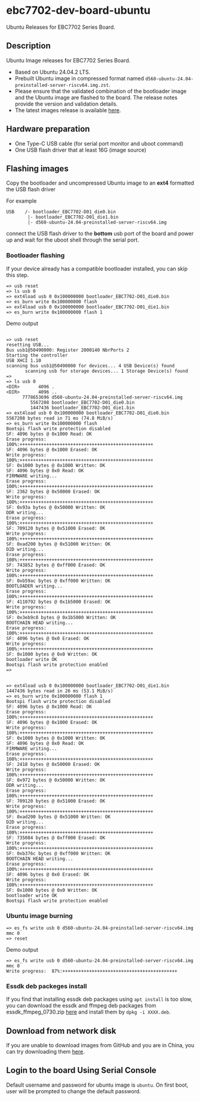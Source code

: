 # ebc7702-dev-board-ubuntu
Ubuntu Releases for EBC7702 Series Board.

## Description

Ubuntu Image releases for EBC7702 Series Board.
- Based on Ubuntu 24.04.2 LTS.
- Prebuilt Ubuntu image in compressed format named `d560-ubuntu-24.04-preinstalled-server-riscv64.img.zst`.
- Please ensure that the validated combination of the bootloader image and the Ubuntu image are flashed to the board. The release notes provide the version and validation details.
- The latest images release is available [here](https://github.com/eswincomputing/ebc7702-dev-board-ubuntu/releases/tag/2025.07.30).

## Hardware preparation
- One Type-C USB cable (for serial port monitor and uboot command)
- One USB flash driver that at least 16G (image source)

## Flashing images
Copy the bootloader and uncompressed Ubuntu image to an **ext4** formatted the USB flash driver

For example
```
USB    /- bootloader_EBC7702-D01_die0.bin
        |- bootloader_EBC7702-D01_die1.bin
        |- d560-ubuntu-24.04-preinstalled-server-riscv64.img
```
connect the USB flash driver to the **bottom** usb port of the  board and power up and wait for the uboot shell through the serial port.

### Bootloader flashing

If your device already has a compatible bootloader installed, you can skip this step.
```
=> usb reset
=> ls usb 0
=> ext4load usb 0 0x100000000 bootloader_EBC7702-D01_die0.bin
=> es_burn write 0x100000000 flash
=> ext4load usb 0 0x100000000 bootloader_EBC7702-D01_die1.bin
=> es_burn write 0x100000000 flash 1
```

Demo output
```

=> usb reset
resetting USB...
Bus usb1@50490000: Register 2000140 NbrPorts 2
Starting the controller
USB XHCI 1.10
scanning bus usb1@50490000 for devices... 4 USB Device(s) found
       scanning usb for storage devices... 1 Storage Device(s) found
=>
=> ls usb 0
<DIR>       4096 .
<DIR>       4096 ..
      7778653696 d560-ubuntu-24.04-preinstalled-server-riscv64.img
         5567208 bootloader_EBC7702-D01_die0.bin
         1447436 bootloader_EBC7702-D01_die1.bin
=> ext4load usb 0 0x100000000 bootloader_EBC7702-D01_die0.bin
5567208 bytes read in 71 ms (74.8 MiB/s)
=> es_burn write 0x100000000 flash 
Bootspi flash write protection disabled
SF: 4096 bytes @ 0x1000 Read: OK
Erase progress: 100%:++++++++++++++++++++++++++++++++++++++++++++++++++
SF: 4096 bytes @ 0x1000 Erased: OK
Write progress: 100%:++++++++++++++++++++++++++++++++++++++++++++++++++
SF: 0x1000 bytes @ 0x1000 Written: OK
SF: 4096 bytes @ 0x0 Read: OK
FIRMWARE writing...
Erase progress: 100%:++++++++++++++++++++++++++++++++++++++++++++++++++
SF: 2362 bytes @ 0x50000 Erased: OK
Write progress: 100%:++++++++++++++++++++++++++++++++++++++++++++++++++
SF: 0x93a bytes @ 0x50000 Written: OK
DDR writing...
Erase progress: 100%:++++++++++++++++++++++++++++++++++++++++++++++++++
SF: 709120 bytes @ 0x51000 Erased: OK
Write progress: 100%:++++++++++++++++++++++++++++++++++++++++++++++++++
SF: 0xad200 bytes @ 0x51000 Written: OK
D2D writing...
Erase progress: 100%:++++++++++++++++++++++++++++++++++++++++++++++++++
SF: 743852 bytes @ 0xff000 Erased: OK
Write progress: 100%:++++++++++++++++++++++++++++++++++++++++++++++++++
SF: 0xb59ac bytes @ 0xff000 Written: OK
BOOTLOADER writing...
Erase progress: 100%:++++++++++++++++++++++++++++++++++++++++++++++++++
SF: 4110792 bytes @ 0x1b5000 Erased: OK
Write progress: 100%:++++++++++++++++++++++++++++++++++++++++++++++++++
SF: 0x3eb9c8 bytes @ 0x1b5000 Written: OK
BOOTCHAIN HEAD writing...
Erase progress: 100%:++++++++++++++++++++++++++++++++++++++++++++++++++
SF: 4096 bytes @ 0x0 Erased: OK
Write progress: 100%:++++++++++++++++++++++++++++++++++++++++++++++++++
SF: 0x1000 bytes @ 0x0 Written: OK
bootloader write OK
Bootspi flash write protection enabled
=>


=> ext4load usb 0 0x100000000 bootloader_EBC7702-D01_die1.bin
1447436 bytes read in 26 ms (53.1 MiB/s)
=> es_burn write 0x100000000 flash 1
Bootspi flash write protection disabled
SF: 4096 bytes @ 0x1000 Read: OK
Erase progress: 100%:++++++++++++++++++++++++++++++++++++++++++++++++++
SF: 4096 bytes @ 0x1000 Erased: OK
Write progress: 100%:++++++++++++++++++++++++++++++++++++++++++++++++++
SF: 0x1000 bytes @ 0x1000 Written: OK
SF: 4096 bytes @ 0x0 Read: OK
FIRMWARE writing...
Erase progress: 100%:++++++++++++++++++++++++++++++++++++++++++++++++++
SF: 2418 bytes @ 0x50000 Erased: OK
Write progress: 100%:++++++++++++++++++++++++++++++++++++++++++++++++++
SF: 0x972 bytes @ 0x50000 Written: OK
DDR writing...
Erase progress: 100%:++++++++++++++++++++++++++++++++++++++++++++++++++
SF: 709120 bytes @ 0x51000 Erased: OK
Write progress: 100%:++++++++++++++++++++++++++++++++++++++++++++++++++
SF: 0xad200 bytes @ 0x51000 Written: OK
D2D writing...
Erase progress: 100%:++++++++++++++++++++++++++++++++++++++++++++++++++
SF: 735084 bytes @ 0xff000 Erased: OK
Write progress: 100%:++++++++++++++++++++++++++++++++++++++++++++++++++
SF: 0xb376c bytes @ 0xff000 Written: OK
BOOTCHAIN HEAD writing...
Erase progress: 100%:++++++++++++++++++++++++++++++++++++++++++++++++++
SF: 4096 bytes @ 0x0 Erased: OK
Write progress: 100%:++++++++++++++++++++++++++++++++++++++++++++++++++
SF: 0x1000 bytes @ 0x0 Written: OK
bootloader write OK
Bootspi flash write protection enabled
```

### Ubuntu image burning
```
=> es_fs write usb 0 d560-ubuntu-24.04-preinstalled-server-riscv64.img mmc 0
=> reset
```
Demo output
```
=> es_fs write usb 0 d560-ubuntu-24.04-preinstalled-server-riscv64.img mmc 0
Write progress:  87%:+++++++++++++++++++++++++++++++++++++++++++
```

### Essdk deb packeges install

If you find that installing essdk deb packages using `apt install` is too slow, you can download the essdk and ffmpeg deb packages from essdk_ffmpeg_0730.zip [here](https://github.com/eswincomputing/ebc7702-dev-board-ubuntu/releases/tag/2025.07.30) and install them by `dpkg -i XXXX.deb`.

## Download from network disk

If you are unable to download images from GitHub and you are in China, you can try downloading them [here](https://pan.baidu.com/s/1aMLUd5WoxTKgqOzyapTRfA?pwd=rahe).

## Login to the board Using Serial Console

Default username and password for ubuntu image is `ubuntu`.
On first boot, user will be prompted to change the default password.
